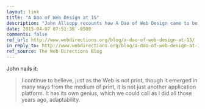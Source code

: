 ```yaml
---
layout: link
title: "A Dao of Web Design at 15"
description: "John Allsopp recounts how A Dao of Web Design came to be and why it’s still relevant."
date: 2015-04-07 07:51:36 -0500
comments: false
ref_url: http://www.webdirections.org/blog/a-dao-of-web-design-at-15/
in_reply_to: http://www.webdirections.org/blog/a-dao-of-web-design-at-15/
ref_source: The Web Directions Blog
---
```


John nails it:

> I continue to believe, just as the Web is not print, though it emerged in many ways from the medium of print, it is not just another application platform. It has its own genius, which we could call as I did all those years ago, adaptability.